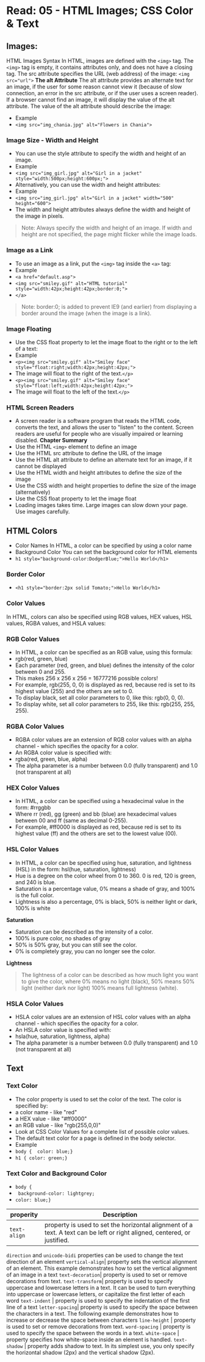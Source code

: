 # Read: 05 - HTML Images; CSS Color & Text

## Images:
HTML Images Syntax
In HTML, images are defined with the `<img>` tag.
The `<img>` tag is empty, it contains attributes only, and does not have a closing tag.
The src attribute specifies the URL (web address) of the image: `<img src="url">`
**The alt Attribute**
The alt attribute provides an alternate text for an image, if the user for some reason cannot view it (because of slow connection, an error in the src attribute, or if the user uses a screen reader).
If a browser cannot find an image, it will display the value of the alt attribute.
The value of the alt attribute should describe the image:
* Example
* `<img src="img_chania.jpg" alt="Flowers in Chania">`
### Image Size - Width and Height
* You can use the style attribute to specify the width and height of an image.
* Example
* <`img src="img_girl.jpg" alt="Girl in a jacket" style="width:500px;height:600px;">`
* Alternatively, you can use the width and height attributes:
* Example
* `<img src="img_girl.jpg" alt="Girl in a jacket" width="500" height="600">`
* The width and height attributes always define the width and height of the image in pixels.

> Note: Always specify the width and height of an image. If width and height are not specified, the page might flicker while the image loads.

### Image as a Link
* To use an image as a link, put the `<img>` tag inside the `<a>` tag:
* Example
* `<a href="default.asp">`
*  `<img src="smiley.gif" alt="HTML tutorial" style="width:42px;height:42px;border:0;">`
* `</a>`

> Note: border:0; is added to prevent IE9 (and earlier) from displaying a border around the image (when the image is a link).

### Image Floating
* Use the CSS float property to let the image float to the right or to the left of a text:
* Example
* `<p><img src="smiley.gif" alt="Smiley face" style="float:right;width:42px;height:42px;">`
* The image will float to the right of the text.`</p>`
* `<p><img src="smiley.gif" alt="Smiley face" style="float:left;width:42px;height:42px;">`
* The image will float to the left of the text.`</p>`

### HTML Screen Readers
* A screen reader is a software program that reads the HTML code, converts the text, and allows the user to "listen" to the content. Screen readers are useful for people who are visually impaired or learning disabled.
**Chapter Summary**
* Use the HTML `<img>` element to define an image
* Use the HTML src attribute to define the URL of the image
* Use the HTML alt attribute to define an alternate text for an image, if it cannot be displayed
* Use the HTML width and height attributes to define the size of the image
* Use the CSS width and height properties to define the size of the image (alternatively)
* Use the CSS float property to let the image float
* Loading images takes time. Large images can slow down your page. Use images carefully.

## HTML Colors
* Color Names In HTML, a color can be specified by using a color name
* Background Color You can set the background color for HTML elements
* `h1 style="background-color:DodgerBlue;">Hello World</h1>`

### Border Color
* `<h1 style="border:2px solid Tomato;">Hello World</h1>`

### Color Values
In HTML, colors can also be specified using RGB values, HEX values, HSL values, RGBA values, and HSLA values:

### RGB Color Values
* In HTML, a color can be specified as an RGB value, using this formula:
* rgb(red, green, blue)
* Each parameter (red, green, and blue) defines the intensity of the color between 0 and 255.
* This makes 256 x 256 x 256 = 16777216 possible colors!
* For example, rgb(255, 0, 0) is displayed as red, because red is set to its highest value (255) and the others are set to 0.
* To display black, set all color parameters to 0, like this: rgb(0, 0, 0).
* To display white, set all color parameters to 255, like this: rgb(255, 255, 255).

### RGBA Color Values
* RGBA color values are an extension of RGB color values with an alpha channel - which specifies the opacity for a color.
* An RGBA color value is specified with:
* rgba(red, green, blue, alpha)
* The alpha parameter is a number between 0.0 (fully transparent) and 1.0 (not transparent at all)

### HEX Color Values
* In HTML, a color can be specified using a hexadecimal value in the form: #rrggbb
* Where rr (red), gg (green) and bb (blue) are hexadecimal values between 00 and ff (same as decimal 0-255).
* For example, #ff0000 is displayed as red, because red is set to its highest value (ff) and the others are set to the lowest value (00).

### HSL Color Values
* In HTML, a color can be specified using hue, saturation, and lightness (HSL) in the form:
hsl(hue, saturation, lightness)
* Hue is a degree on the color wheel from 0 to 360. 0 is red, 120 is green, and 240 is blue.
* Saturation is a percentage value, 0% means a shade of gray, and 100% is the full color.
* Lightness is also a percentage, 0% is black, 50% is neither light or dark, 100% is white

**Saturation**
* Saturation can be described as the intensity of a color.
* 100% is pure color, no shades of gray
* 50% is 50% gray, but you can still see the color.
* 0% is completely gray, you can no longer see the color.

**Lightness**
> The lightness of a color can be described as how much light you want to give the color, where 0% means no light (black), 50% means 50% light (neither dark nor light) 100% means full lightness (white).

### HSLA Color Values
* HSLA color values are an extension of HSL color values with an alpha channel - which specifies the opacity for a color.
* An HSLA color value is specified with:
* hsla(hue, saturation, lightness, alpha)
* The alpha parameter is a number between 0.0 (fully transparent) and 1.0 (not transparent at all)

## Text
### Text Color
* The color property is used to set the color of the text. The color is specified by:
* a color name - like "red"
* a HEX value - like "#ff0000"
* an RGB value - like "rgb(255,0,0)"
* Look at CSS Color Values for a complete list of possible color values.
* The default text color for a page is defined in the body selector.
* Example
* `body {  color: blue;}`
* `h1 { color: green;}`

### Text Color and Background Color
* `body {`
* ` background-color: lightgrey;`
*  `color: blue;}`

properity |  Description
---------|---------
 `text-align` | property is used to set the horizontal alignment of a text. A text can be left or right aligned, centered, or justified.
 `direction` and `unicode-bidi` properties can be used to change the text direction of an element
 `vertical-align`|  property sets the vertical alignment of an element. This example demonstrates how to set the vertical alignment of an image in a text
`text-decoration`|  property is used to set or remove decorations from text.
 `text-transform`| property is used to specify uppercase and lowercase letters in a text. It can be used to turn everything into uppercase or lowercase letters, or capitalize the first letter of each word
 `text-indent`   |  property is used to specify the indentation of the first line of a text
 `letter-spacing`|  property is used to specify the space between the characters in a text. The following example demonstrates how to increase or decrease the space between characters
 `line-height`   |  property is used to set or remove decorations from text.
 `word-spacing`  |  property is used to specify the space between the words in a text.
 `white-space`   |  property specifies how white-space inside an element is handled.
 `text-shadow`   |  property adds shadow to text. In its simplest use, you only specify the horizontal shadow (2px) and the vertical shadow (2px).



   
  
